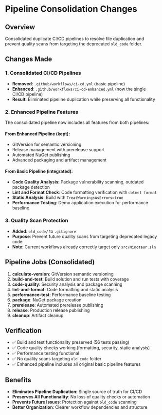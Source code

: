 # Pipeline Consolidation Changes

## Overview
Consolidated duplicate CI/CD pipelines to resolve file duplication and prevent quality scans from targeting the deprecated `old_code` folder.

## Changes Made

### 1. Consolidated CI/CD Pipelines
- **Removed**: `.github/workflows/ci-cd.yml` (basic pipeline)
- **Enhanced**: `.github/workflows/ci-cd-enhanced.yml` (now the single CI/CD pipeline)
- **Result**: Eliminated pipeline duplication while preserving all functionality

### 2. Enhanced Pipeline Features
The consolidated pipeline now includes all features from both pipelines:

#### From Enhanced Pipeline (kept):
- GitVersion for semantic versioning
- Release management with prerelease support
- Automated NuGet publishing
- Advanced packaging and artifact management

#### From Basic Pipeline (integrated):
- **Code Quality Analysis**: Package vulnerability scanning, outdated package detection
- **Lint and Format Check**: Code formatting verification with `dotnet format`
- **Static Analysis**: Build with `TreatWarningsAsErrors=true`
- **Performance Testing**: Demo application execution for performance baseline

### 3. Quality Scan Protection
- **Added**: `old_code/` to `.gitignore`
- **Purpose**: Prevent future quality scans from targeting deprecated legacy code
- **Note**: Current workflows already correctly target only `src/Minotaur.sln`

## Pipeline Jobs (Consolidated)

1. **calculate-version**: GitVersion semantic versioning
2. **build-and-test**: Build solution and run tests with coverage
3. **code-quality**: Security analysis and package scanning
4. **lint-and-format**: Code formatting and static analysis
5. **performance-test**: Performance baseline testing
6. **package**: NuGet package creation
7. **prerelease**: Automated prerelease publishing
8. **release**: Production release publishing
9. **cleanup**: Artifact cleanup

## Verification
- ✅ Build and test functionality preserved (56 tests passing)
- ✅ Code quality checks working (formatting, security, static analysis)
- ✅ Performance testing functional
- ✅ No quality scans targeting `old_code` folder
- ✅ Enhanced pipeline includes all original basic pipeline features

## Benefits
- **Eliminates Pipeline Duplication**: Single source of truth for CI/CD
- **Preserves All Functionality**: No loss of quality checks or automation
- **Prevents Future Issues**: Protection against `old_code` scanning
- **Better Organization**: Clearer workflow dependencies and structure